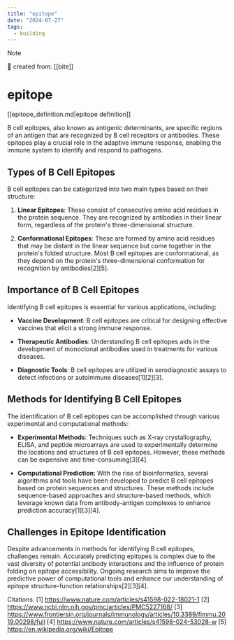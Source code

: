 ```yaml
---
title: "epitope"
date: "2024-07-27"
tags:
  - building
---
```


> [!NOTE]
> 🌱 created from: [[bite]]

# epitope

[[epitope_definition.md|epitope definition]]

B cell epitopes, also known as antigenic determinants, are specific regions of an antigen that are recognized by B cell receptors or antibodies. These epitopes play a crucial role in the adaptive immune response, enabling the immune system to identify and respond to pathogens.

## Types of B Cell Epitopes

B cell epitopes can be categorized into two main types based on their structure:

1. **Linear Epitopes**: These consist of consecutive amino acid residues in the protein sequence. They are recognized by antibodies in their linear form, regardless of the protein's three-dimensional structure.

2. **Conformational Epitopes**: These are formed by amino acid residues that may be distant in the linear sequence but come together in the protein's folded structure. Most B cell epitopes are conformational, as they depend on the protein's three-dimensional conformation for recognition by antibodies[2][5].

## Importance of B Cell Epitopes

Identifying B cell epitopes is essential for various applications, including:

- **Vaccine Development**: B cell epitopes are critical for designing effective vaccines that elicit a strong immune response.

- **Therapeutic Antibodies**: Understanding B cell epitopes aids in the development of monoclonal antibodies used in treatments for various diseases.

- **Diagnostic Tools**: B cell epitopes are utilized in serodiagnostic assays to detect infections or autoimmune diseases[1][2][3].

## Methods for Identifying B Cell Epitopes

The identification of B cell epitopes can be accomplished through various experimental and computational methods:

- **Experimental Methods**: Techniques such as X-ray crystallography, ELISA, and peptide microarrays are used to experimentally determine the locations and structures of B cell epitopes. However, these methods can be expensive and time-consuming[3][4].

- **Computational Prediction**: With the rise of bioinformatics, several algorithms and tools have been developed to predict B cell epitopes based on protein sequences and structures. These methods include sequence-based approaches and structure-based methods, which leverage known data from antibody-antigen complexes to enhance prediction accuracy[1][3][4].

## Challenges in Epitope Identification

Despite advancements in methods for identifying B cell epitopes, challenges remain. Accurately predicting epitopes is complex due to the vast diversity of potential antibody interactions and the influence of protein folding on epitope accessibility. Ongoing research aims to improve the predictive power of computational tools and enhance our understanding of epitope structure-function relationships[2][3][4].

Citations:
[1] <https://www.nature.com/articles/s41598-022-18021-1>
[2] <https://www.ncbi.nlm.nih.gov/pmc/articles/PMC5227168/>
[3] <https://www.frontiersin.org/journals/immunology/articles/10.3389/fimmu.2019.00298/full>
[4] <https://www.nature.com/articles/s41598-024-53028-w>
[5] <https://en.wikipedia.org/wiki/Epitope>
